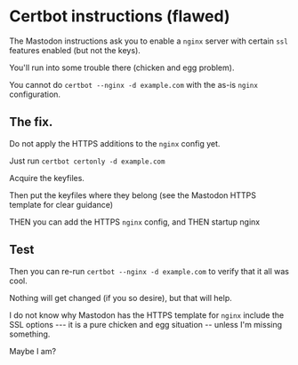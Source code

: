 # Certbot instructions (flawed)

The Mastodon instructions ask you to enable a `nginx`
server with certain `ssl` features enabled (but not the keys).

You'll run into some trouble there (chicken and egg problem).

You cannot do `certbot --nginx -d example.com` with the as-is
`nginx` configuration.


## The fix.

Do not apply the HTTPS additions to the `nginx` config yet.

Just run `certbot certonly -d example.com`

Acquire the keyfiles.

Then put the keyfiles where they belong (see the Mastodon HTTPS
template for clear guidance)

THEN you can add the HTTPS `nginx` config, and THEN startup nginx

## Test


Then you can re-run `certbot --nginx -d example.com` to verify that
it all was cool.

Nothing will get changed (if you so desire), but that will help.

I do not know why Mastodon has the HTTPS template for `nginx` include the
SSL options --- it is a pure chicken and egg situation -- unless I'm
missing something.

Maybe I am?



